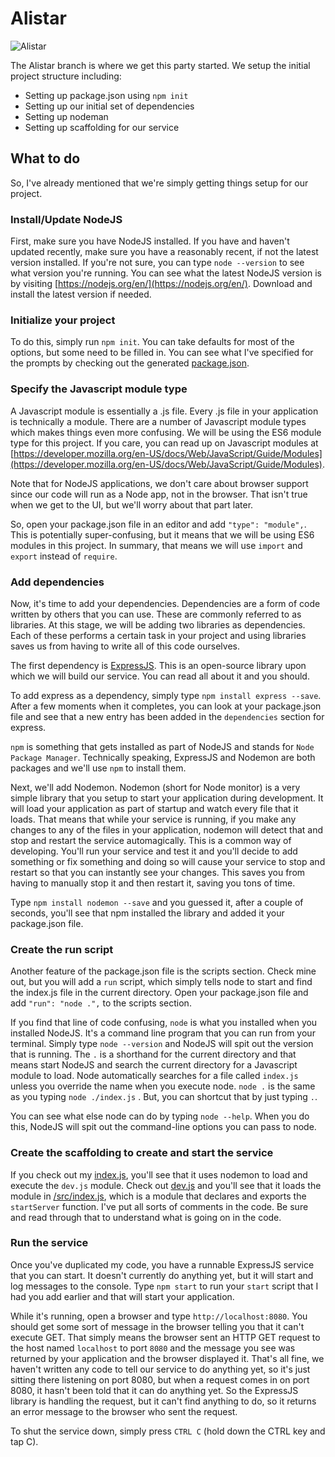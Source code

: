 # Alistar
![Alistar](http://ddragon.leagueoflegends.com/cdn/12.5.1/img/champion/Alistar.png)

The Alistar branch is where we get this party started. We setup the initial project structure including:

* Setting up package.json using ```npm init```
* Setting up our initial set of dependencies
* Setting up nodeman
* Setting up scaffolding for our service

## What to do
So, I've already mentioned that we're simply getting things setup for our project.

### Install/Update NodeJS
First, make sure you have NodeJS installed. If you have and haven't updated recently,
make sure you have a reasonably recent, if not the latest version installed. If you're not sure,
you can type ```node --version``` to see what version you're running. You can see
what the latest NodeJS version is by visiting [https://nodejs.org/en/](https://nodejs.org/en/).
Download and install the latest version if needed.

### Initialize your project
To do this, simply run ```npm init```. You can take defaults for most of the options,
but some need to be filled in. You can see what I've specified for the prompts by
checking out the generated [package.json](/lol-champion-browser-service/package.json).

### Specify the Javascript module type
A Javascript module is essentially a .js file. Every .js file in your application is
technically a module. There are a number of Javascript module types which makes things
even more confusing. We will be using the ES6 module type for this project. If you
care, you can read up on Javascript modules at [https://developer.mozilla.org/en-US/docs/Web/JavaScript/Guide/Modules](https://developer.mozilla.org/en-US/docs/Web/JavaScript/Guide/Modules).

Note that for NodeJS applications, we don't care about browser support since our code
will run as a Node app, not in the browser. That isn't true when we get to the UI, but we'll
worry about that part later.

So, open your package.json file in an editor and add ```"type": "module",```. This is
potentially super-confusing, but it means that we will be using ES6 modules in this project.
In summary, that means we will use ```import``` and ```export``` instead of ```require```.

### Add dependencies
Now, it's time to add your dependencies. Dependencies are a form of code written by others
that you can use. These are commonly referred to as libraries. At this stage, we will be adding
two libraries as dependencies. Each of these performs a certain task in your project and using libraries
saves us from having to write all of this code ourselves.

The first dependency is [ExpressJS](https://expressjs.com). This is an open-source library upon
which we will build our service. You can read all about it and you should.

To add express as a dependency, simply type ```npm install express --save```. After a few moments
when it completes, you can look at your package.json file and see that a new entry has been
added in the ```dependencies``` section for express.

```npm``` is something that gets installed as part of NodeJS and stands for ```Node Package Manager```. 
Technically speaking, ExpressJS and Nodemon are both packages and we'll use ```npm``` to install them. 

Next, we'll add Nodemon. Nodemon (short for Node monitor) is a very simple library that you
setup to start your application during development. It will load your application as part
of startup and watch every file that it loads. That means that while your service is running,
if you make any changes to any of the files in your application, nodemon will detect that
and stop and restart the service automagically. This is a common way of developing. You'll
run your service and test it and you'll decide to add something or fix something and doing so
will cause your service to stop and restart so that you can instantly see your changes. This saves
you from having to manually stop it and then restart it, saving you tons of time.

Type ```npm install nodemon --save``` and you guessed it, after a couple of seconds, you'll
see that npm installed the library and added it your package.json file.

### Create the run script
Another feature of the package.json file is the scripts section. Check mine out, but you will
add a ```run``` script, which simply tells node to start and find the index.js file in the current
directory. Open your package.json file and add ```"run": "node .",``` to the scripts section.

If you find that line of code confusing, ```node``` is what you installed when you installed NodeJS.
It's a command line program that you can run from your terminal. Simply type ```node --version``` and
NodeJS will spit out the version that is running. The ```.``` is a shorthand for the current directory
and that means start NodeJS and search the current directory for a Javascript module to load. Node
automatically searches for a file called ```index.js``` unless you override the name when you 
execute node. ```node .``` is the same as you typing ```node ./index.js``` . But, you can
shortcut that by just typing ```.```.

You can see what else node can do by typing ```node --help```. When you do this, NodeJS will
spit out the command-line options you can pass to node.

### Create the scaffolding to create and start the service
If you check out my [index.js](/lol-champion-browser-service/index.js), you'll see that it uses nodemon to load and
execute the ```dev.js``` module. Check out [dev.js](/lol-champion-browser-service/dev.js) and you'll see that it loads
the module in [/src/index.js](/lol-champion-browser-service/src/index.js), which is a module that declares and exports
the ```startServer``` function. I've put all sorts of comments in the code. Be sure and read
through that to understand what is going on in the code.

### Run the service
Once you've duplicated my code, you have a runnable ExpressJS service that you can start. It doesn't
currently do anything yet, but it will start and log messages to the console. Type ```npm start``` to
run your ```start``` script that I had you add earlier and that will start your application.

While it's running, open a browser and type ```http://localhost:8080```. You should get some sort
of message in the browser telling you that it can't execute GET. That simply means the browser sent
an HTTP GET request to the host named ```localhost``` to port ```8080``` and the message
you see was returned by your application and the browser displayed it. That's all fine, we 
haven't written any code to tell our service to do anything yet, so it's just sitting there
listening on port 8080, but when a request comes in on port 8080, it hasn't been told that it
can do anything yet. So the ExpressJS library is handling the request, but it can't find anything
to do, so it returns an error message to the browser who sent the request.

To shut the service down, simply press ```CTRL C``` (hold down the CTRL key and tap C).
